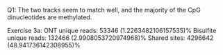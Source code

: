 Q1:
The two tracks seem to match well, and the majority of the CpG dinucleotides are methylated.

Exercise 3a:
ONT unique reads: 53346 (1.2263482106157535)%
Bisulfite unique reads: 132466 (2.9908053720974968)%
Shared sites: 4296642 (48.941736142308955)%